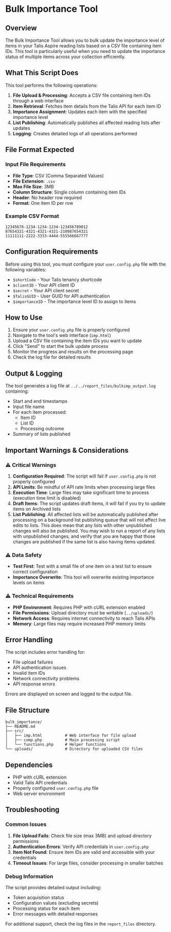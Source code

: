 # Bulk Importance Tool

## Overview

The Bulk Importance Tool allows you to bulk update the importance level of items in your Talis Aspire reading lists based on a CSV file containing item IDs. This tool is particularly useful when you need to update the importance status of multiple items across your collection efficiently.

## What This Script Does

This tool performs the following operations:

1. **File Upload & Processing**: Accepts a CSV file containing item IDs through a web interface
2. **Item Retrieval**: Fetches item details from the Talis API for each item ID
3. **Importance Assignment**: Updates each item with the specified importance level
4. **List Publishing**: Automatically publishes all affected reading lists after updates
5. **Logging**: Creates detailed logs of all operations performed

## File Format Expected

### Input File Requirements

- **File Type**: CSV (Comma Separated Values)
- **File Extension**: `.csv`
- **Max File Size**: 3MB
- **Column Structure**: Single column containing item IDs
- **Header**: No header row required
- **Format**: One item ID per row

### Example CSV Format

```csv
12345678-1234-1234-1234-123456789012
87654321-4321-4321-4321-210987654321
11111111-2222-3333-4444-555566667777
```

## Configuration Requirements

Before using this tool, you must configure your `user.config.php` file with the following variables:

- `$shortCode` - Your Talis tenancy shortcode
- `$clientID` - Your API client ID
- `$secret` - Your API client secret
- `$TalisGUID` - User GUID for API authentication
- `$importanceID` - The importance level ID to assign to items

## How to Use

1. Ensure your `user.config.php` file is properly configured
2. Navigate to the tool's web interface (`imp.html`)
3. Upload a CSV file containing the item IDs you want to update
4. Click "Send" to start the bulk update process
5. Monitor the progress and results on the processing page
6. Check the log file for detailed results

## Output & Logging

The tool generates a log file at `../../report_files/bulkimp_output.log` containing:

- Start and end timestamps
- Input file name
- For each item processed:
  - Item ID
  - List ID
  - Processing outcome
- Summary of lists published

## Important Warnings & Considerations

### ⚠️ Critical Warnings

1. **Configuration Required**: The script will fail if `user.config.php` is not properly configured
2. **API Limits**: Be mindful of API rate limits when processing large files
3. **Execution Time**: Large files may take significant time to process (execution time limit is disabled)
4. **Draft Items**: The script updates draft items, it will fail if you try to update items on Archived lists
5. **List Publishing**: All affected lists will be automatically published after processing on a background list publishing queue that will not affect live edits to lists. This does mean that any lists with other unpublished changes will also be published. You may wish to run a report of any lists with unpublished changes, and verify that you are happy that those changes are published if the same list is also having items updated.

### ⚠️ Data Safety

- **Test First**: Test with a small file of one item on a test list to ensure correct configuration
- **Importance Overwrite**: This tool will overwrite existing importance levels on items

### ⚠️ Technical Requirements

- **PHP Environment**: Requires PHP with cURL extension enabled
- **File Permissions**: Upload directory must be writable (`../uploads/`)
- **Network Access**: Requires internet connectivity to reach Talis APIs
- **Memory**: Large files may require increased PHP memory limits

## Error Handling

The script includes error handling for:

- File upload failures
- API authentication issues
- Invalid item IDs
- Network connectivity problems
- API response errors

Errors are displayed on screen and logged to the output file.

## File Structure

```text
bulk_importance/
├── README.md
├── src/
│   ├── imp.html          # Web interface for file upload
│   ├── comp.php          # Main processing script
│   └── functions.php     # Helper functions
└── uploads/              # Directory for uploaded CSV files
```

## Dependencies

- PHP with cURL extension
- Valid Talis API credentials
- Properly configured `user.config.php` file
- Web server environment

## Troubleshooting

### Common Issues

1. **File Upload Fails**: Check file size (max 3MB) and upload directory permissions
2. **Authentication Errors**: Verify API credentials in `user.config.php`
3. **Item Not Found**: Ensure item IDs are valid and accessible with your credentials
4. **Timeout Issues**: For large files, consider processing in smaller batches

### Debug Information

The script provides detailed output including:

- Token acquisition status
- Configuration values (excluding secrets)
- Processing status for each item
- Error messages with detailed responses

For additional support, check the log files in the `report_files` directory.
